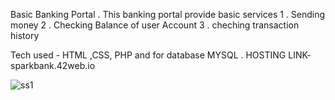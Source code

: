 Basic Banking Portal .
This banking portal provide basic services 
1 . Sending money
2 . Checking Balance of user Account
3 . cheching transaction history

Tech used - HTML ,CSS, PHP and for database MYSQL .
HOSTING LINK- sparkbank.42web.io




![ss1](https://github.com/sandeep13122002/spark-GRIP/assets/99673489/3b068ac9-d087-404a-8fe0-4fb5237c6c4f)
